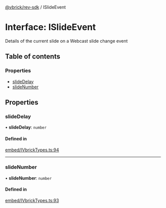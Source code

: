 [@vbrick/rev-sdk](../README.md) / ISlideEvent

# Interface: ISlideEvent

Details of the current slide on a Webcast slide change event

## Table of contents

### Properties

- [slideDelay](ISlideEvent.md#slidedelay)
- [slideNumber](ISlideEvent.md#slidenumber)

## Properties

### slideDelay

• **slideDelay**: `number`

#### Defined in

[embed/IVbrickTypes.ts:94](https://github.com/vbrick/rev-sdk-js/blob/384c0dd/src/embed/IVbrickTypes.ts#L94)

___

### slideNumber

• **slideNumber**: `number`

#### Defined in

[embed/IVbrickTypes.ts:93](https://github.com/vbrick/rev-sdk-js/blob/384c0dd/src/embed/IVbrickTypes.ts#L93)
